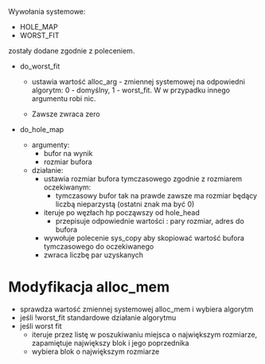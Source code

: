 

Wywołania systemowe:

 * HOLE_MAP
 * WORST_FIT

zostały dodane zgodnie z poleceniem.

* do_worst_fit

    * ustawia wartość alloc_arg - zmiennej systemowej na odpowiedni algorytm:
    0 - domyślny, 1 - worst_fit. W w przypadku innego argumentu robi nic.

    * Zawsze zwraca zero

* do_hole_map
    * argumenty: 
        * bufor na wynik
        * rozmiar bufora
    * działanie:
        * ustawia rozmiar bufora tymczasowego zgodnie z rozmiarem oczekiwanym:
            * tymczasowy bufor tak na prawde zawsze ma rozmiar będący liczbą
            nieparzystą (ostatni znak ma być 0)
        * iteruje po węzłach hp począwszy od hole_head
            * przepisuje odpowiednie wartości : pary rozmiar, adres do bufora
        * wywołuje polecenie sys_copy aby skopiować wartość bufora tymczasowego
        do oczekiwanego
        * zwraca liczbę par uzyskanych

# Modyfikacja alloc_mem

* sprawdza wartość zmiennej systemowej alloc_mem i wybiera algorytm
* jeśli !worst_fit
    standardowe działanie algorytmu
* jeśli worst fit
    * iteruje przez listę w poszukiwaniu miejsca o największym rozmiarze,
    zapamiętuje największy blok i jego poprzednika
    * wybiera blok o największym rozmiarze

